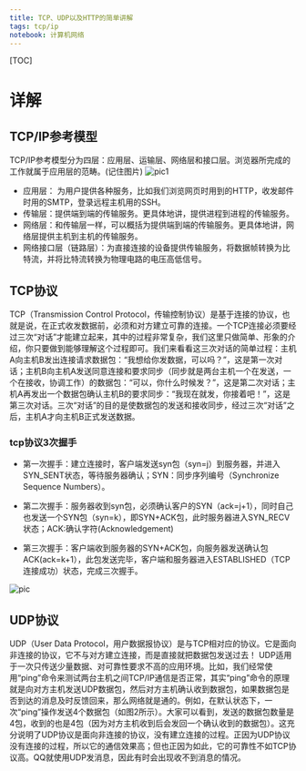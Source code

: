 ```yaml
---
title: TCP、UDP以及HTTP的简单讲解
tags: tcp/ip
notebook: 计算机网络
---
```


[TOC]

# 详解

## TCP/IP参考模型

TCP/IP参考模型分为四层：应用层、运输层、网络层和接口层。浏览器所完成的工作就属于应用层的范畴。(记住图片)
![pic1](https://pic2.zhimg.com/0ff21f5171c24887eba7b2d61f33921d_b.jpg)

- 应用层： 为用户提供各种服务，比如我们浏览网页时用到的HTTP，收发邮件时用的SMTP，登录远程主机用的SSH。
- 传输层：提供端到端的传输服务。更具体地讲，提供进程到进程的传输服务。
- 网络层：和传输层一样，可以概括为提供端到端的传输服务。更具体地讲，网络层提供主机到主机的传输服务。
- 网络接口层（链路层）：为直接连接的设备提供传输服务，将数据帧转换为比特流，并将比特流转换为物理电路的电压高低信号。

## TCP协议

TCP（Transmission Control Protocol，传输控制协议）是基于连接的协议，也就是说，在正式收发数据前，必须和对方建立可靠的连接。一个TCP连接必须要经过三次“对话”才能建立起来，其中的过程非常复杂，我们这里只做简单、形象的介绍，你只要做到能够理解这个过程即可。我们来看看这三次对话的简单过程：主机A向主机B发出连接请求数据包：“我想给你发数据，可以吗？”，这是第一次对话；主机B向主机A发送同意连接和要求同步（同步就是两台主机一个在发送，一个在接收，协调工作）的数据包：“可以，你什么时候发？”，这是第二次对话；主机A再发出一个数据包确认主机B的要求同步：“我现在就发，你接着吧！”，这是第三次对话。三次“对话”的目的是使数据包的发送和接收同步，经过三次“对话”之后，主机A才向主机B正式发送数据。

### tcp协议3次握手

- 第一次握手：建立连接时，客户端发送syn包（syn=j）到服务器，并进入SYN_SENT状态，等待服务器确认；SYN：同步序列编号（Synchronize Sequence Numbers）。

- 第二次握手：服务器收到syn包，必须确认客户的SYN（ack=j+1），同时自己也发送一个SYN包（syn=k），即SYN+ACK包，此时服务器进入SYN_RECV状态；ACK:确认字符(Acknowledgement)

- 第三次握手：客户端收到服务器的SYN+ACK包，向服务器发送确认包ACK(ack=k+1），此包发送完毕，客户端和服务器进入ESTABLISHED（TCP连接成功）状态，完成三次握手。

![pic](http://www.vuln.cn/wp-content/uploads/2015/09/3.png)

## UDP协议

UDP（User Data Protocol，用户数据报协议）是与TCP相对应的协议。它是面向非连接的协议，它不与对方建立连接，而是直接就把数据包发送过去！ 
UDP适用于一次只传送少量数据、对可靠性要求不高的应用环境。比如，我们经常使用“ping”命令来测试两台主机之间TCP/IP通信是否正常，其实“ping”命令的原理就是向对方主机发送UDP数据包，然后对方主机确认收到数据包，如果数据包是否到达的消息及时反馈回来，那么网络就是通的。例如，在默认状态下，一次“ping”操作发送4个数据包（如图2所示）。大家可以看到，发送的数据包数量是4包，收到的也是4包（因为对方主机收到后会发回一个确认收到的数据包）。这充分说明了UDP协议是面向非连接的协议，没有建立连接的过程。正因为UDP协议没有连接的过程，所以它的通信效果高；但也正因为如此，它的可靠性不如TCP协议高。QQ就使用UDP发消息，因此有时会出现收不到消息的情况。